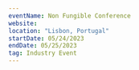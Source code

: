 ```yaml
---
eventName: Non Fungible Conference 
website: 
location: "Lisbon, Portugal"
startDate: 05/24/2023
endDate: 05/25/2023
tag: Industry Event
---
```


